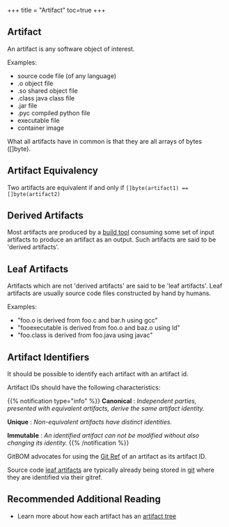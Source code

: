 +++
title = "Artifact"
toc=true
+++

## Artifact 
An artifact is any software object of interest.

Examples:

- source code file (of any language)
- .o object file
- .so shared object file
- .class java class file
- .jar file
- .pyc compiled python file
- executable file
- container image

What all artifacts have in common is that they are all arrays of bytes ([]byte).

## Artifact Equivalency

Two artifacts are equivalent if and only if `[]byte(artifact1) == []byte(artifact2)`

## Derived Artifacts

Most artifacts are produced by a [build tool](/glossary/build_tool) consuming some set of input artifacts to produce an artifact as an output.
Such artifacts are said to be 'derived artifacts'.


## Leaf Artifacts

Artifacts which are not 'derived artifacts' are said to be 'leaf artifacts'.
Leaf artifacts are usually source code files constructed by hand by humans.


Examples:

- "foo.o is derived from foo.c and bar.h using gcc"
- "fooexecutable is derived from foo.o and baz.o using ld"
- "foo.class is derived from foo.java using javac"

## Artifact Identifiers

It should be possible to identify each artifact with an artifact id.

Artifact IDs should have the following characteristics:

{{% notification type="info" %}}
**Canonical**
: *Independent parties, presented with equivalent artifacts, derive the same artifact identity.*

**Unique**
: *Non-equivalent artifacts have distinct identities.*

**Immutable**
: *An identified artifact can not be modified without also changing its identity.*
{{% /notification %}}

GitBOM advocates for using the [Git Ref](/glossary/git/#git-ref) of an artifact as its artifact ID.

Source code [leaf artifacts](#leaf-artifacts) are typically already being stored in [git](/glossary/git) where they are identified via their gitref.

## Recommended Additional Reading
- Learn more about how each artifact has an [artifact tree](/glossary/artifact_tree)